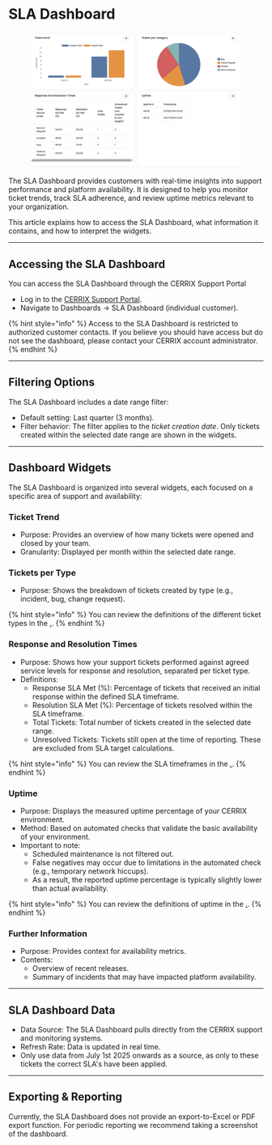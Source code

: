 # SLA Dashboard

<figure><img src="../../.gitbook/assets/image.png" alt=""><figcaption></figcaption></figure>

The SLA Dashboard provides customers with real-time insights into support performance and platform availability. It is designed to help you monitor ticket trends, track SLA adherence, and review uptime metrics relevant to your organization.

This article explains how to access the SLA Dashboard, what information it contains, and how to interpret the widgets.

***

## Accessing the SLA Dashboard

You can access the SLA Dashboard through the CERRIX Support Portal

* Log in to the [CERRIX Support Portal](https://support.cerrix.com/portal/).
* Navigate to Dashboards → SLA Dashboard (individual customer).

{% hint style="info" %}
Access to the SLA Dashboard is restricted to authorized customer contacts. If you believe you should have access but do not see the dashboard, please contact your CERRIX account administrator.
{% endhint %}

***

## Filtering Options

The SLA Dashboard includes a date range filter:

* Default setting: Last quarter (3 months).
* Filter behavior: The filter applies to the _ticket creation date_. Only tickets created within the selected date range are shown in the widgets.

***

## Dashboard Widgets

The SLA Dashboard is organized into several widgets, each focused on a specific area of support and availability:

### Ticket Trend

* Purpose: Provides an overview of how many tickets were opened and closed by your team.
* Granularity: Displayed per month within the selected date range.

### Tickets per Type

* Purpose: Shows the breakdown of tickets created by type (e.g., incident, bug, change request).

{% hint style="info" %}
You can review the definitions of the different ticket types in the [.](./ "mention").
{% endhint %}

### Response and Resolution Times

* Purpose: Shows how your support tickets performed against agreed service levels for response and resolution, separated per ticket type.
* Definitions:
  * Response SLA Met (%): Percentage of tickets that received an initial response within the defined SLA timeframe.
  * Resolution SLA Met (%): Percentage of tickets resolved within the SLA timeframe.
  * Total Tickets: Total number of tickets created in the selected date range.
  * Unresolved Tickets: Tickets still open at the time of reporting. These are excluded from SLA target calculations.

{% hint style="info" %}
You can review the SLA timeframes in the [.](./ "mention").
{% endhint %}

### Uptime

* Purpose: Displays the measured uptime percentage of your CERRIX environment.
* Method: Based on automated checks that validate the basic availability of your environment.
* Important to note:
  * Scheduled maintenance is not filtered out.
  * False negatives may occur due to limitations in the automated check (e.g., temporary network hiccups).
  * As a result, the reported uptime percentage is typically slightly lower than actual availability.

{% hint style="info" %}
You can review the definitions of uptime in the [.](./ "mention").
{% endhint %}

### Further Information

* Purpose: Provides context for availability metrics.
* Contents:
  * Overview of recent releases.
  * Summary of incidents that may have impacted platform availability.

***

## SLA Dashboard Data

* Data Source: The SLA Dashboard pulls directly from the CERRIX support and monitoring systems.
* Refresh Rate: Data is updated in real time.
* Only use data from July 1st 2025 onwards as a source, as only to these tickets the correct SLA's have been applied.

***

## Exporting & Reporting

Currently, the SLA Dashboard does not provide an export-to-Excel or PDF export function. For periodic reporting we recommend taking a screenshot of the dashboard.
